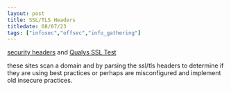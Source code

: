 ```yaml
---
layout: post
title: SSL/TLS Headers
titledate: 08/07/23
tags: ["infosec","offsec","info_gathering"]
---
```


[security headers](https://securityheaders.com) and [Qualys SSL Test](https://www.ssllabs.com/ssltest)

these sites scan a domain and by parsing the ssl/tls headers to determine if they are using best practices or
perhaps are misconfigured and implement old insecure practices.